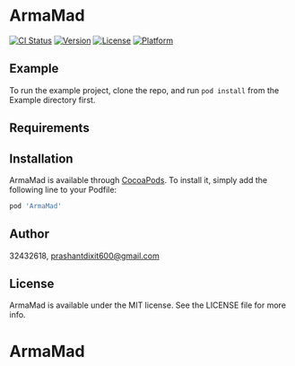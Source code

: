 # ArmaMad

[![CI Status](https://img.shields.io/travis/32432618/ArmaMad.svg?style=flat)](https://travis-ci.org/32432618/ArmaMad)
[![Version](https://img.shields.io/cocoapods/v/ArmaMad.svg?style=flat)](https://cocoapods.org/pods/ArmaMad)
[![License](https://img.shields.io/cocoapods/l/ArmaMad.svg?style=flat)](https://cocoapods.org/pods/ArmaMad)
[![Platform](https://img.shields.io/cocoapods/p/ArmaMad.svg?style=flat)](https://cocoapods.org/pods/ArmaMad)

## Example

To run the example project, clone the repo, and run `pod install` from the Example directory first.

## Requirements

## Installation

ArmaMad is available through [CocoaPods](https://cocoapods.org). To install
it, simply add the following line to your Podfile:

```ruby
pod 'ArmaMad'
```

## Author

32432618, prashantdixit600@gmail.com

## License

ArmaMad is available under the MIT license. See the LICENSE file for more info.
# ArmaMad
